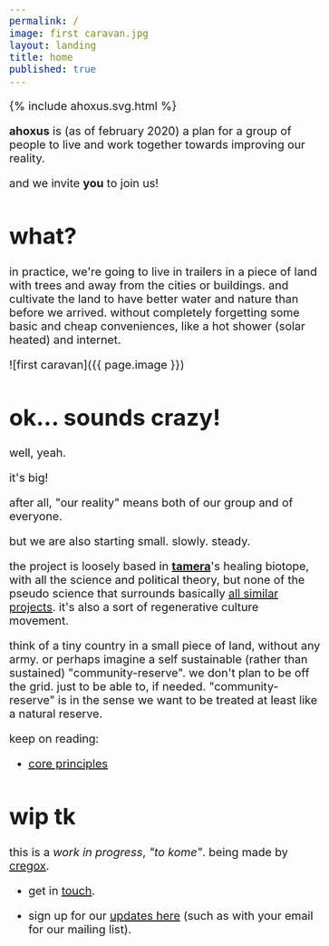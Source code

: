```yaml
---
permalink: /
image: first caravan.jpg
layout: landing
title: home
published: true
---
```


{% include ahoxus.svg.html %}

**ahoxus** is (as of february 2020) a plan for a group of people to live and work together towards improving our reality.

and we invite **you** to join us!

# what?

in practice, we're going to live in trailers in a piece of land with trees and away from the cities or buildings. and cultivate the land to have better water and nature than before we arrived. without completely forgetting some basic and cheap conveniences, like a hot shower (solar heated) and internet.

![first caravan]({{ page.image }})

# ok... sounds crazy!

well, yeah.

it's big!

after all, "our reality" means both of our group and of everyone.

but we are also starting small. slowly. steady.

the project is loosely based in [**tamera**](//tamera.org)'s healing biotope, with all the science and political theory, but none of the pseudo science that surrounds basically [all similar projects](/map). it's also a sort of regenerative culture movement.

think of a tiny country in a small piece of land, without any army. or perhaps imagine a self sustainable (rather than sustained) "community-reserve". we don't plan to be off the grid. just to be able to, if needed. "community-reserve" is in the sense we want to be treated at least like a natural reserve.

keep on reading:

- [core principles](/core)

# wip tk

this is a *work in progress*, _"to kome"_. being made by [cregox](https://cregox.net/ahoxus).

- get in [touch](https://cregox.net/contact).

- sign up for our [updates here](/updates) (such as with your email for our mailing list).

<style>
body {max-width: 550px; margin: 0 auto; font-size: 15pt;}
</style>
